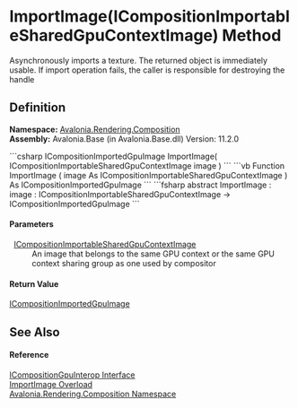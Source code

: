 # ImportImage(ICompositionImportableSharedGpuContextImage) Method


Asynchronously imports a texture. The returned object is immediately usable. If import operation fails, the caller is responsible for destroying the handle



## Definition
**Namespace:** <a href="N_Avalonia_Rendering_Composition">Avalonia.Rendering.Composition</a>  
**Assembly:** Avalonia.Base (in Avalonia.Base.dll) Version: 11.2.0

<Tabs groupId="api-code-preview">
<TabItem value="csharp" label="C#">
```csharp
ICompositionImportedGpuImage ImportImage(
	ICompositionImportableSharedGpuContextImage image
)
```
</TabItem>
<TabItem value="vb" label="VB">
```vb
Function ImportImage ( 
	image As ICompositionImportableSharedGpuContextImage
) As ICompositionImportedGpuImage
```
</TabItem>
<TabItem value="fsharp" label="F#">
```fsharp
abstract ImportImage : 
        image : ICompositionImportableSharedGpuContextImage -> ICompositionImportedGpuImage 
```
</TabItem>
</Tabs>



#### Parameters
<dl><dt>  <a href="T_Avalonia_Rendering_Composition_ICompositionImportableSharedGpuContextImage">ICompositionImportableSharedGpuContextImage</a></dt><dd>An image that belongs to the same GPU context or the same GPU context sharing group as one used by compositor</dd></dl>

#### Return Value
<a href="T_Avalonia_Rendering_Composition_ICompositionImportedGpuImage">ICompositionImportedGpuImage</a>

## See Also


#### Reference
<a href="T_Avalonia_Rendering_Composition_ICompositionGpuInterop">ICompositionGpuInterop Interface</a>  
<a href="Overload_Avalonia_Rendering_Composition_ICompositionGpuInterop_ImportImage">ImportImage Overload</a>  
<a href="N_Avalonia_Rendering_Composition">Avalonia.Rendering.Composition Namespace</a>  
